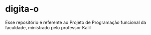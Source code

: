 # digita-o
Esse repositório é referente ao Projeto de Programação funcional da faculdade, ministrado pelo professor Kalil

